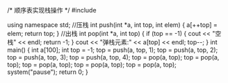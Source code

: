 /*
  顺序表实现栈操作
*/
#include<iostream>

using namespace std;
//压栈
int push(int *a, int top, int elem)
{
	a[++top] = elem;
	return top;
}
//出栈
int pop(int *a, int top)
{
	if (top == -1)
	{
		cout << "空栈" << endl;
		return -1;
	}
	cout << "弹栈元素:" << a[top] << endl;
	top--;
}
int main()
{
	int a[100];
	int top = -1;
	top = push(a, top, 1);
	top = push(a, top, 2);
	top = push(a, top, 3);
	top = push(a, top, 4);
	top = pop(a, top);
	top = pop(a, top);
	top = pop(a, top);
	top = pop(a, top);
	top = pop(a, top);
	system("pause");
	return 0;
}
